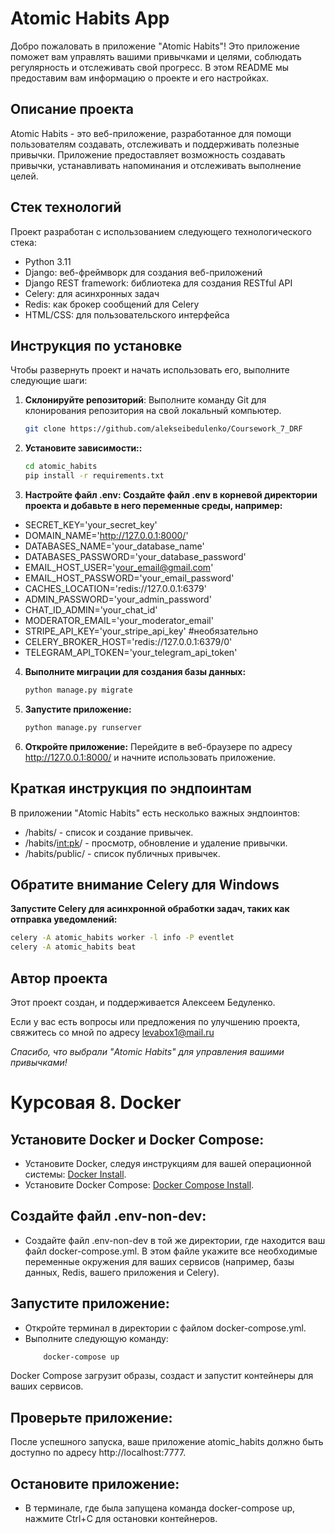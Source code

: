# Atomic Habits App

Добро пожаловать в приложение "Atomic Habits"! Это приложение поможет вам управлять вашими привычками и целями, соблюдать регулярность и отслеживать свой прогресс. В этом README мы предоставим вам информацию о проекте и его настройках.

## Описание проекта

Atomic Habits - это веб-приложение, разработанное для помощи пользователям создавать, отслеживать и поддерживать полезные привычки. Приложение предоставляет возможность создавать привычки, устанавливать напоминания и отслеживать выполнение целей.

## Стек технологий

Проект разработан с использованием следующего технологического стека:

- Python 3.11
- Django: веб-фреймворк для создания веб-приложений
- Django REST framework: библиотека для создания RESTful API
- Celery: для асинхронных задач
- Redis: как брокер сообщений для Celery
- HTML/CSS: для пользовательского интерфейса

## Инструкция по установке

Чтобы развернуть проект и начать использовать его, выполните следующие шаги:

1. **Склонируйте репозиторий**: Выполните команду Git для клонирования репозитория на свой локальный компьютер.

   ```bash
   git clone https://github.com/alekseibedulenko/Coursework_7_DRF
2. **Установите зависимости::**

   ```bash
   cd atomic_habits
   pip install -r requirements.txt
3. **Настройте файл .env: Создайте файл .env в корневой директории проекта и добавьте в него переменные среды, например:**
- SECRET_KEY='your_secret_key'
- DOMAIN_NAME='http://127.0.0.1:8000/'
- DATABASES_NAME='your_database_name'
- DATABASES_PASSWORD='your_database_password'
- EMAIL_HOST_USER='your_email@gmail.com'
- EMAIL_HOST_PASSWORD='your_email_password'
- CACHES_LOCATION='redis://127.0.0.1:6379'
- ADMIN_PASSWORD='your_admin_password'
- CHAT_ID_ADMIN='your_chat_id'
- MODERATOR_EMAIL='your_moderator_email'
- STRIPE_API_KEY='your_stripe_api_key' #необязательно
- CELERY_BROKER_HOST='redis://127.0.0.1:6379/0'
- TELEGRAM_API_TOKEN='your_telegram_api_token'
4. **Выполните миграции для создания базы данных:**

   ```bash
   python manage.py migrate
5. **Запустите приложение:**
   
   ```bash
   python manage.py runserver
6. **Откройте приложение:** Перейдите в веб-браузере по адресу http://127.0.0.1:8000/ и начните использовать приложение.
## Краткая инструкция по эндпоинтам
В приложении "Atomic Habits" есть несколько важных эндпоинтов:
* /habits/ - список и создание привычек.
* /habits/<int:pk>/ - просмотр, обновление и удаление привычки.
* /habits/public/ - список публичных привычек.

## Обратите внимание Celery для Windows
**Запустите Celery для асинхронной обработки задач, таких как отправка уведомлений:**
  ```bash
  celery -A atomic_habits worker -l info -P eventlet
  celery -A atomic_habits beat
  ```

## Автор проекта
Этот проект создан, и поддерживается Алексеем Бедуленко.

Если у вас есть вопросы или предложения по улучшению проекта, свяжитесь со мной по адресу levabox1@mail.ru

<em>Спасибо, что выбрали "Atomic Habits" для управления вашими привычками!</em>

# Курсовая 8. Docker


## Установите Docker и Docker Compose:

* Установите Docker, следуя инструкциям для вашей операционной системы: [Docker Install](https://docs.docker.com/get-docker/).
* Установите Docker Compose: [Docker Compose Install](https://docs.docker.com/compose/install/).

## Создайте файл .env-non-dev:

* Создайте файл .env-non-dev в той же директории, где находится ваш файл docker-compose.yml. В этом файле укажите все необходимые переменные окружения для ваших сервисов (например, базы данных, Redis, вашего приложения и Celery).
## Запустите приложение:

* Откройте терминал в директории с файлом docker-compose.yml.
* Выполните следующую команду:
    ```bash
        docker-compose up
Docker Compose загрузит образы, создаст и запустит контейнеры для ваших сервисов.
## Проверьте приложение:

После успешного запуска, ваше приложение atomic_habits должно быть доступно по адресу http://localhost:7777.
## Остановите приложение:

* В терминале, где была запущена команда docker-compose up, нажмите Ctrl+C для остановки контейнеров.